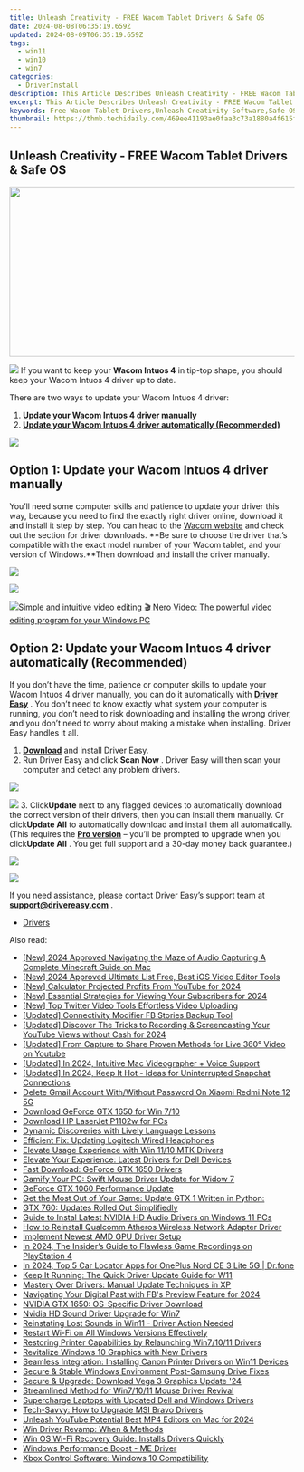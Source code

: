 ```yaml
---
title: Unleash Creativity - FREE Wacom Tablet Drivers & Safe OS
date: 2024-08-08T06:35:19.659Z
updated: 2024-08-09T06:35:19.659Z
tags:
  - win11
  - win10
  - win7
categories:
  - DriverInstall
description: This Article Describes Unleash Creativity - FREE Wacom Tablet Drivers & Safe OS
excerpt: This Article Describes Unleash Creativity - FREE Wacom Tablet Drivers & Safe OS
keywords: Free Wacom Tablet Drivers,Unleash Creativity Software,Safe OS Operating System,Wacom Tablet Compatibility,Creative Tools for Artists,Open Source Wacom Drivers,Secure Graphics Hardware
thumbnail: https://thmb.techidaily.com/469ee41193ae0faa3c73a1880a4f615f10f1abb6364e0dccb7651832a4251dcd.jpg
---
```


## Unleash Creativity - FREE Wacom Tablet Drivers & Safe OS

<!-- affiliate ads begin -->
<a href="https://25home.pxf.io/c/5597632/2090698/16836" target="_top" id="2090698"><img src="//a.impactradius-go.com/display-ad/16836-2090698" border="0" alt="" width="720" height="300"/></a>
<!-- affiliate ads end -->
![](https://images.drivereasy.com/wp-content/uploads/2018/07/img_5b5af7bfcbd83-300x204.jpg) If you want to keep your **Wacom Intuos 4**  in tip-top shape, you should keep your Wacom Intuos 4 driver up to date.

There are two ways to update your Wacom Intuos 4 driver:

1. [**Update your Wacom Intuos 4 driver manually**](#o1)
2. [**Update your Wacom Intuos 4 driver automatically (Recommended)**](#o2)

<!-- affiliate ads begin -->
<a href="https://secure.2checkout.com/order/checkout.php?PRODS=4729320&QTY=1&AFFILIATE=108875&CART=1"><img src="https://secure.avangate.com/images/merchant/f7f07e7dab09533bc71247a5b29a7373/products/2_iDeviceMessageBox.png" border="0"></a>
<!-- affiliate ads end -->
## Option 1: Update your Wacom Intuos 4 driver manually

You’ll need some computer skills and patience to update your driver this way, because you need to find the exactly right driver online, download it and install it step by step. You can head to the [Wacom website](https://www.wacom.com/en/support/product-support/drivers) and check out the section for driver downloads. **Be sure to choose the driver that’s compatible with the exact model number of your Wacom tablet, and your version of Windows.**Then download and install the driver manually.

<!-- affiliate ads begin -->
<a href="https://secure.2checkout.com/order/checkout.php?PRODS=4940312&QTY=1&AFFILIATE=108875&CART=1"><img src="https://secure.avangate.com/images/merchant/333ac5d90817d69113471fbb6e531bee/sps-partnership-728x90eng.png" border="0"></a>
<!-- affiliate ads end -->
![](https://images.drivereasy.com/wp-content/uploads/2018/11/img_5bf120f297b3a.jpg)

<!-- affiliate ads begin -->
<a href="https://store.nero.com/order/checkout.php?PRODS=42296685&QTY=1&AFFILIATE=108875&CART=1"><img src="http://cdnwww.nero.com/nero-com-wAssets/img/banners/2022/video-pp/ScreenshotSlider/Nero-Video-Advanced-editing.JPG" border="0">Simple and intuitive video editing
🎬 Nero Video:
The powerful video editing program for your Windows PC</a>
<!-- affiliate ads end -->
## Option 2: Update your Wacom Intuos 4 driver automatically (Recommended)

If you don’t have the time, patience or computer skills to update your Wacom Intuos 4 driver manually, you can do it automatically with **[Driver Easy](https://tools.techidaily.com/drivereasy/download/)** . You don’t need to know exactly what system your computer is running, you don’t need to risk downloading and installing the wrong driver, and you don’t need to worry about making a mistake when installing. Driver Easy handles it all.

1. [**Download**](https://tools.techidaily.com/drivereasy/download/) and install Driver Easy.
2. Run Driver Easy and click **Scan Now** . Driver Easy will then scan your computer and detect any problem drivers.  
<!-- affiliate ads begin -->
<a href="https://shop.systoolsgroup.com/affiliate.php?ACCOUNT=SYSTOOBY&AFFILIATE=108875&PATH=https%3A%2F%2Fwww.systoolsgroup.com%3FAFFILIATE%3D108875%26RESOURCE%3DSysTools%2BSQL%2BRecovery"><img src="https://www.systoolsgroup.com/box/sql-recovery.png" border="0"></a>
<!-- affiliate ads end -->
![](https://images.drivereasy.com/wp-content/uploads/2018/10/img_5bb86496de600.jpg)
3. Click**Update** next to any flagged devices to automatically download the correct version of their drivers, then you can install them manually. Or click**Update All** to automatically download and install them all automatically. (This requires the **[Pro version](https://tools.techidaily.com/drivereasy/download/)**  – you’ll be prompted to upgrade when you click**Update All** . You get full support and a 30-day money back guarantee.)  
<!-- affiliate ads begin -->
<a href="https://secure.2checkout.com/order/checkout.php?PRODS=32667153&QTY=1&AFFILIATE=108875&CART=1"><img src="https://www.coolmuster.com/uploads/image/20201228/feature02.png" border="0"></a>
<!-- affiliate ads end -->
![](https://images.drivereasy.com/wp-content/uploads/2018/10/img_5bb8645973c3d.jpg)

 If you need assistance, please contact Driver Easy’s support team at **<support@drivereasy.com>** .

* [Drivers](https://tools.techidaily.com/drivereasy/download/)

<ins class="adsbygoogle"
     style="display:block"
     data-ad-format="autorelaxed"
     data-ad-client="ca-pub-7571918770474297"
     data-ad-slot="1223367746"></ins>



<ins class="adsbygoogle"
     style="display:block"
     data-ad-client="ca-pub-7571918770474297"
     data-ad-slot="8358498916"
     data-ad-format="auto"
     data-full-width-responsive="true"></ins>

<span class="atpl-alsoreadstyle">Also read:</span>
<div><ul>
<li><a href="https://desktop-recording.techidaily.com/new-2024-approved-navigating-the-maze-of-audio-capturing-a-complete-minecraft-guide-on-mac/"><u>[New] 2024 Approved  Navigating the Maze of Audio Capturing  A Complete Minecraft Guide on Mac</u></a></li>
<li><a href="https://youtube-docs.techidaily.com/024-approved-ultimate-list-free-best-ios-video-editor-tools/"><u>[New] 2024 Approved  Ultimate List  Free, Best iOS Video Editor Tools</u></a></li>
<li><a href="https://facebook-video-footage.techidaily.com/new-calculator-projected-profits-from-youtube-for-2024/"><u>[New] Calculator  Projected Profits From YouTube for 2024</u></a></li>
<li><a href="https://youtube-lab.techidaily.com/ssential-strategies-for-viewing-your-subscribers-for-2024/"><u>[New] Essential Strategies for Viewing Your Subscribers for 2024</u></a></li>
<li><a href="https://article-tips.techidaily.com/new-top-twitter-video-tools-effortless-video-uploading/"><u>[New] Top Twitter Video Tools  Effortless Video Uploading</u></a></li>
<li><a href="https://facebook-video-recording.techidaily.com/updated-connectivity-modifier-fb-stories-backup-tool/"><u>[Updated] Connectivity Modifier  FB Stories Backup Tool</u></a></li>
<li><a href="https://facebook-video-share.techidaily.com/updated-discover-the-tricks-to-recording-and-screencasting-your-youtube-views-without-cash-for-2024/"><u>[Updated] Discover The Tricks to Recording & Screencasting Your YouTube Views without Cash for 2024</u></a></li>
<li><a href="https://facebook-video-share.techidaily.com/updated-from-capture-to-share-proven-methods-for-live-360-video-on-youtube/"><u>[Updated] From Capture to Share  Proven Methods for Live 360° Video on Youtube</u></a></li>
<li><a href="https://screen-activity-recording.techidaily.com/updated-in-2024-intuitive-mac-videographer-plus-voice-support/"><u>[Updated] In 2024, Intuitive Mac Videographer + Voice Support</u></a></li>
<li><a href="https://snapchat-videos.techidaily.com/updated-in-2024-keep-it-hot-ideas-for-uninterrupted-snapchat-connections/"><u>[Updated] In 2024, Keep It Hot - Ideas for Uninterrupted Snapchat Connections</u></a></li>
<li><a href="https://unlock-android.techidaily.com/delete-gmail-account-withwithout-password-on-xiaomi-redmi-note-12-5g-by-drfone-android/"><u>Delete Gmail Account With/Without Password On Xiaomi Redmi Note 12 5G</u></a></li>
<li><a href="https://driver-install.techidaily.com/download-geforce-gtx-1650-for-win-710/"><u>Download GeForce GTX 1650 for Win 7/10</u></a></li>
<li><a href="https://driver-install.techidaily.com/download-hp-laserjet-p1102w-for-pcs/"><u>Download HP LaserJet P1102w for PCs</u></a></li>
<li><a href="https://mondly-stories.techidaily.com/dynamic-discoveries-with-lively-language-lessons/"><u>Dynamic Discoveries with Lively Language Lessons</u></a></li>
<li><a href="https://driver-install.techidaily.com/efficient-fix-updating-logitech-wired-headphones/"><u>Efficient Fix: Updating Logitech Wired Headphones</u></a></li>
<li><a href="https://driver-install.techidaily.com/elevate-usage-experience-with-win-1110-mtk-drivers/"><u>Elevate Usage Experience with Win 11/10 MTK Drivers</u></a></li>
<li><a href="https://driver-install.techidaily.com/elevate-your-experience-latest-drivers-for-dell-devices/"><u>Elevate Your Experience: Latest Drivers for Dell Devices</u></a></li>
<li><a href="https://driver-install.techidaily.com/fast-download-geforce-gtx-1650-drivers/"><u>Fast Download: GeForce GTX 1650 Drivers</u></a></li>
<li><a href="https://driver-install.techidaily.com/gamify-your-pc-swift-mouse-driver-update-for-widow-7/"><u>Gamify Your PC: Swift Mouse Driver Update for Widow 7</u></a></li>
<li><a href="https://driver-install.techidaily.com/geforce-gtx-1060-performance-update/"><u>GeForce GTX 1060 Performance Update</u></a></li>
<li><a href="https://driver-install.techidaily.com/1720062438577-get-the-most-out-of-your-game-update-gtx-1-written-in-python/"><u>Get the Most Out of Your Game: Update GTX 1 Written in Python:</u></a></li>
<li><a href="https://driver-install.techidaily.com/gtx-760-updates-rolled-out-simplifiedly/"><u>GTX 760: Updates Rolled Out Simplifiedly</u></a></li>
<li><a href="https://driver-install.techidaily.com/guide-to-instal-latest-nvidia-hd-audio-drivers-on-windows-11-pcs/"><u>Guide to Instal Latest NVIDIA HD Audio Drivers on Windows 11 PCs</u></a></li>
<li><a href="https://driver-install.techidaily.com/how-to-reinstall-qualcomm-atheros-wireless-network-adapter-driver/"><u>How to Reinstall Qualcomm Atheros Wireless Network Adapter Driver</u></a></li>
<li><a href="https://driver-install.techidaily.com/implement-newest-amd-gpu-driver-setup/"><u>Implement Newest AMD GPU Driver Setup</u></a></li>
<li><a href="https://visual-screen-recording.techidaily.com/in-2024-the-insiders-guide-to-flawless-game-recordings-on-playstation-4/"><u>In 2024, The Insider’s Guide to Flawless Game Recordings on PlayStation 4</u></a></li>
<li><a href="https://android-location-track.techidaily.com/in-2024-top-5-car-locator-apps-for-oneplus-nord-ce-3-lite-5g-drfone-by-drfone-virtual-android/"><u>In 2024, Top 5 Car Locator Apps for OnePlus Nord CE 3 Lite 5G | Dr.fone</u></a></li>
<li><a href="https://driver-install.techidaily.com/keep-it-running-the-quick-driver-update-guide-for-w11/"><u>Keep It Running: The Quick Driver Update Guide for W11</u></a></li>
<li><a href="https://driver-install.techidaily.com/mastery-over-drivers-manual-update-techniques-in-xp/"><u>Mastery Over Drivers: Manual Update Techniques in XP</u></a></li>
<li><a href="https://extra-approaches.techidaily.com/navigating-your-digital-past-with-fbs-preview-feature-for-2024/"><u>Navigating Your Digital Past with FB's Preview Feature for 2024</u></a></li>
<li><a href="https://driver-install.techidaily.com/nvidia-gtx-1650-os-specific-driver-download/"><u>NVIDIA GTX 1650: OS-Specific Driver Download</u></a></li>
<li><a href="https://driver-install.techidaily.com/nvidia-hd-sound-driver-upgrade-for-win7/"><u>Nvidia HD Sound Driver Upgrade for Win7</u></a></li>
<li><a href="https://driver-install.techidaily.com/reinstating-lost-sounds-in-win11-driver-action-needed/"><u>Reinstating Lost Sounds in Win11 - Driver Action Needed</u></a></li>
<li><a href="https://driver-install.techidaily.com/restart-wi-fi-on-all-windows-versions-effectively/"><u>Restart Wi-Fi on All Windows Versions Effectively</u></a></li>
<li><a href="https://driver-install.techidaily.com/restoring-printer-capabilities-by-relaunching-win71011-drivers/"><u>Restoring Printer Capabilities by Relaunching Win7/10/11 Drivers</u></a></li>
<li><a href="https://driver-install.techidaily.com/revitalize-windows-10-graphics-with-new-drivers/"><u>Revitalize Windows 10 Graphics with New Drivers</u></a></li>
<li><a href="https://driver-install.techidaily.com/seamless-integration-installing-canon-printer-drivers-on-win11-devices/"><u>Seamless Integration: Installing Canon Printer Drivers on Win11 Devices</u></a></li>
<li><a href="https://driver-install.techidaily.com/secure-and-stable-windows-environment-post-samsung-drive-fixes/"><u>Secure & Stable Windows Environment Post-Samsung Drive Fixes</u></a></li>
<li><a href="https://driver-install.techidaily.com/secure-and-upgrade-download-vega-3-graphics-update-24/"><u>Secure & Upgrade: Download Vega 3 Graphics Update '24</u></a></li>
<li><a href="https://driver-install.techidaily.com/streamlined-method-for-win71011-mouse-driver-revival/"><u>Streamlined Method for Win7/10/11 Mouse Driver Revival</u></a></li>
<li><a href="https://driver-install.techidaily.com/supercharge-laptops-with-updated-dell-and-windows-drivers/"><u>Supercharge Laptops with Updated Dell and Windows Drivers</u></a></li>
<li><a href="https://driver-install.techidaily.com/tech-savvy-how-to-upgrade-msi-bravo-drivers/"><u>Tech-Savvy: How to Upgrade MSI Bravo Drivers</u></a></li>
<li><a href="https://facebook-record-videos.techidaily.com/unleash-youtube-potential-best-mp4-editors-on-mac-for-2024/"><u>Unleash YouTube Potential  Best MP4 Editors on Mac for 2024</u></a></li>
<li><a href="https://driver-install.techidaily.com/win-driver-revamp-when-and-methods/"><u>Win Driver Revamp: When & Methods</u></a></li>
<li><a href="https://driver-install.techidaily.com/win-os-wi-fi-recovery-guide-installs-drivers-quickly/"><u>Win OS Wi-Fi Recovery Guide: Installs Drivers Quickly</u></a></li>
<li><a href="https://driver-install.techidaily.com/windows-performance-boost-me-driver/"><u>Windows Performance Boost - ME Driver</u></a></li>
<li><a href="https://driver-install.techidaily.com/xbox-control-software-windows-10-compatibility/"><u>Xbox Control Software: Windows 10 Compatibility</u></a></li>
</ul></div>
